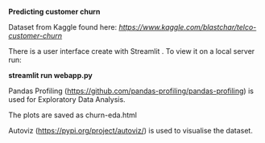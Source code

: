 **Predicting customer churn**

Dataset from Kaggle found here:
_https://www.kaggle.com/blastchar/telco-customer-churn_



There is a user interface create with Streamlit . 
To view it on a local server run:

**streamlit run webapp.py**


Pandas Profiling (https://github.com/pandas-profiling/pandas-profiling) is used for Exploratory Data Analysis.

The plots are saved as churn-eda.html


Autoviz (https://pypi.org/project/autoviz/) is used to visualise the dataset.